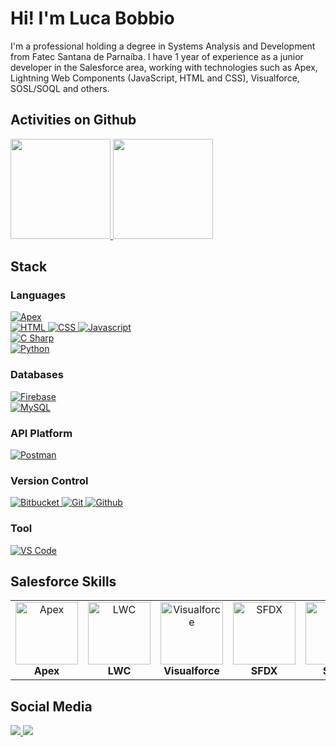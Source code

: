 <h1>Hi! I'm Luca Bobbio</h1>
<p>
  I'm a professional holding a degree in Systems Analysis and Development from Fatec Santana de Parnaíba. I have 1 year of experience as a junior developer in the Salesforce area, working with technologies such as Apex, Lightning Web Components (JavaScript, HTML and CSS), Visualforce, SOSL/SOQL and others.
</p>

<h2>Activities on Github</h2>
<div>
  <a href="https://github.com/LucaBobbioDev">
    <img height ="160em" src="https://github-readme-stats.vercel.app/api?username=LucaBobbioDev&theme=dracula&show_icons=true&rank_icon=github&count_private=true"/>
    <img height ="160em" src="https://github-readme-stats.vercel.app/api/top-langs/?username=LucaBobbioDev&layout=donut&theme=dracula&count_private=true"/>
  </a>
<div>
  
<h2>Stack</h2>
<div>
  <h3>Languages</h3> 
  <a href="https://help.salesforce.com/s/articleView?id=sf.code_about.htm&type=5"> 
    <img alt="Apex" src="https://img.shields.io/badge/-Apex-333333?style=flat&logo=Salesforce"/>
  </a></br>
  <a href="https://developer.mozilla.org/en-US/docs/Web/HTML">
    <img alt="HTML" src="https://img.shields.io/badge/-HTML5-333333?style=flat&logo=HTML5"/>
  </a>
  <a href="https://developer.mozilla.org/en-US/docs/Web/CSS">
    <img alt="CSS" src="https://img.shields.io/badge/-CSS-333333?style=flat&logo=CSS3&logoColor=1572B6"/>
  </a>
  <a href="https://developer.mozilla.org/en-US/docs/Web/JavaScript">
    <img alt="Javascript" src="https://img.shields.io/badge/-JavaScript-333333?style=flat&logo=javascript"/>
  </a></br>
  <a href="https://learn.microsoft.com/en-us/dotnet/csharp/">
    <img alt="C Sharp" src="https://img.shields.io/badge/-C%23-333333?style=flat&logo=csharp&logoColor=65B741"/> 
  </a></br>
  <a href="https://www.python.org/">
    <img alt="Python" src="https://img.shields.io/badge/-Python-333333?style=flat&logo=python"/>
  </a>
</div>

<div>
  <h3>Databases</h3>
  <a href="https://firebase.google.com/docs">
    <img alt="Firebase" src="https://img.shields.io/badge/-Firebase-333333?style=flat&logo=firebase"/>
  </a>
  </br>
  <a href="https://dev.mysql.com/doc/refman/8.0/en/introduction.html">
    <img alt="MySQL" src="https://img.shields.io/badge/-MySQL-333333?style=flat&logo=mysql"/> 
  </a>
</div>

<div>
  <h3>API Platform</h3>
  <a href="https://www.postman.com/product/what-is-postman/">
    <img alt="Postman" src="https://img.shields.io/badge/-Postman-333333?style=flat&logo=Postman"/>
  </a>
</div>

<div>
  <h3>Version Control</h3>
  <a href="https://bitbucket.org/product?&aceid=&adposition=&adgroup=146041754871&campaign=18815940184&creative=632894031354&device=c&keyword=bitbucket&matchtype=e&network=g&placement=&ds_kids=p74128568887&ds_e=GOOGLE&ds_eid=700000001551985&ds_e1=GOOGLE&gad_source=1&gclid=CjwKCAiA2pyuBhBKEiwApLaIO-GCg2oNunkrZSW1K2zALExgzTCBXM_7grLWXZFR_Tf1Ra9xmn2BahoCARkQAvD_BwE&gclsrc=aw.ds">
    <img alt="Bitbucket" src="https://img.shields.io/badge/-Bitbucket-333333?style=flat&logo=bitbucket&logoColor=1572B6"/>
  </a>
  <a href="https://git-scm.com/">
    <img alt="Git" src="https://img.shields.io/badge/-Git-333333?style=flat&logo=git"/>
  </a>
  <a href="https://docs.github.com/pt">
    <img alt="Github" src="https://img.shields.io/badge/-GitHub-333333?style=flat&logo=github"/>
  </a>
</div>

<div>
  <h3>Tool</h3>
  <a href="https://code.visualstudio.com/docs">
    <img alt="VS Code" src="https://img.shields.io/badge/Vscode-333333?style=flat&logo=visual-studio-code&logoColor=0B60B0"/>
  </a>
</div>

<h2>Salesforce Skills</h2>
<div>
  <table width="100%" style="border:0px;">
  <tr style="border:0px;" >
    <td align="center" style="border:0px;">
        <img src="https://res.cloudinary.com/hy4kyit2a/f_auto,fl_lossy,q_70/learn/superbadges/superbadge_apex/2d3426c48dc056fd5c083ecb5cb66a56_badge.png" alt="Apex" style="width: 100px;"/><br><b>Apex</b>
    </td>
    <td align="center" style="border:0px;">
      <img src="https://res.cloudinary.com/hy4kyit2a/f_auto,fl_lossy,q_70/learn/superbadges/superbadge_lwc_specialist/0b422a78e019b08aa699dc76b48cc7e8_badge.png" alt="LWC" style="width: 100px;"/><br><b>LWC</b>
    </td>
    <td align="center" style="border:0px;">
      <img src="https://res.cloudinary.com/hy4kyit2a/f_auto,fl_lossy,q_70/learn/modules/lex_dev_visualforce/7998e9bbdff36b923bb01ff7a5f918f5_badge.png" alt="Visualforce" style="width: 100px;"/><br><b>Visualforce</b>
    </td>
    <td align="center" style="border:0px;">
      <img src="https://res.cloudinary.com/hy4kyit2a/f_auto,fl_lossy,q_70/learn/projects/quickstart-vscode-salesforce/a884f9ae6802649bf19065787ec0bb29_badge.png" alt="SFDX" style="width: 100px;"/><br><b>SFDX</b>
    </td>
    <td align="center" style="border:0px;">
      <img src="https://res.cloudinary.com/hy4kyit2a/f_auto,fl_lossy,q_70/learn/projects/transform-sql-queries-to-soql-queries-in-a-lightning-app/5adf9047beeb18a068e6a2f1da1b6c4b_badge.png" alt="SOQL" style="width: 100px;"/><br><b>SOQL</b></td>
    <td align="center" style="border:0px;">
      <img src="https://developer.salesforce.com/resource/images/trailhead/badges/modules/trailhead_module_performance-troubleshooting-in-lwc.png" alt="Testing" style="width: 100px;"/><br><b>Testing</b>
    </td>
    <td align="center" style="border:0px;">
      <img src="https://res.cloudinary.com/hy4kyit2a/f_auto,fl_lossy,q_70/learn/modules/apex_integration_services/06d0e8f1f5b59f14d070f0f6e86dc5bd_badge.png" alt="Apex Integration" style="width: 100px;"/><br><b>Integration</b>
    </td>
<td align="center" style="border:0px;">
      <img src="https://res.cloudinary.com/hy4kyit2a/f_auto,fl_lossy,q_70/learn/modules/flow-concepts-quick-look/2efe8d1e594c2d1c67f0eefb752a5f49_badge.png" alt="Flow" style="width: 100px;"/><br><b>Flow</b>
    </td>
  </tr>
</table>
</div>

<h2>Social Media</h2>
<div>
  <a href="https://www.linkedin.com/in/luca-bobbio-0135b2240/" target="blank">
    <img src="https://img.shields.io/badge/LinkedIn-0077B5?style=for-the-badge&logo=linkedin&logoColor=white"/>
  </a>
  <a href="https://www.facebook.com/Luca.bobbio.1/" target="blank">
    <img src="https://img.shields.io/badge/Facebook-1877F2?style=for-the-badge&logo=facebook&logoColor=white"/>
  </a>
</div>
